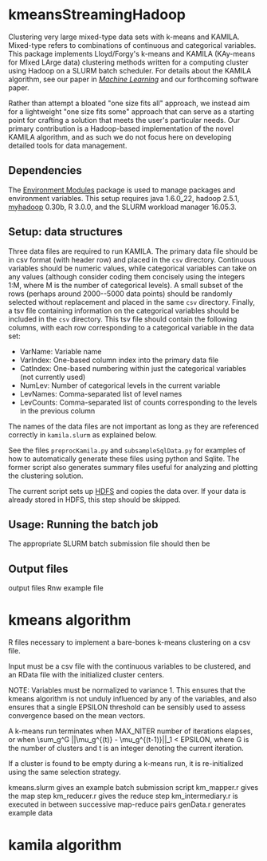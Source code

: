 # kmeansStreamingHadoop

Clustering very large mixed-type data sets with k-means and KAMILA. Mixed-type refers to combinations of continuous and categorical variables. This package implements Lloyd/Forgy's k-means and KAMILA (KAy-means for MIxed LArge data) clustering methods written for a computing cluster using Hadoop on a SLURM batch scheduler. For details about the KAMILA algorithm, see our paper in [*Machine Learning*](http://link.springer.com/article/10.1007/s10994-016-5575-7) and our forthcoming software paper.

Rather than attempt a bloated "one size fits all" approach, we instead aim for a lightweight "one size fits some" approach that can serve as a starting point for crafting a solution that meets the user's particular needs.
Our primary contribution is a Hadoop-based implementation of the novel KAMILA algorithm, and as such we do not focus here on developing detailed tools for data management.

## Dependencies

The [Environment Modules](modules.sourceforge.net) package is used to manage packages and environment variables. This setup requires java 1.6.0\_22, hadoop 2.5.1, [myhadoop](https://github.com/glennklockwood/myhadoop) 0.30b, R 3.0.0, and the SLURM workload manager 16.05.3.

## Setup: data structures

Three data files are required to run KAMILA.
The primary data file should be in csv format (with header row) and placed in the `csv` directory.
Continuous variables should be numeric values, while categorical variables can take on any values (although consider coding them concisely using the integers 1:M, where M is the number of categorical levels).
A small subset of the rows (perhaps around 2000--5000 data points) should be randomly selected without replacement and placed in the same `csv` directory.
Finally, a tsv file containing information on the categorical variables should be included in the `csv` directory.
This tsv file should contain the following columns, with each row corresponding to a categorical variable in the data set:
 - VarName: Variable name
 - VarIndex: One-based column index into the primary data file
 - CatIndex: One-based numbering within just the categorical variables (not currently used)
 - NumLev: Number of categorical levels in the current variable
 - LevNames: Comma-separated list of level names
 - LevCounts: Comma-separated list of counts corresponding to the levels in the previous column

The names of the data files are not important as long as they are referenced correctly in `kamila.slurm` as explained below.

See the files `preprocKamila.py` and `subsampleSqlData.py` for examples of how to automatically generate these files using python and Sqlite.
The former script also generates summary files useful for analyzing and plotting the clustering solution.

The current script sets up [HDFS](https://hadoop.apache.org/docs/r2.5.2/hadoop-project-dist/hadoop-hdfs/HdfsUserGuide.html) and copies the data over.
If your data is already stored in HDFS, this step should be skipped.

## Usage: Running the batch job

The appropriate SLURM batch submission file should then be 

## Output files

output files
Rnw example file


# kmeans algorithm

R files necessary to implement a bare-bones k-means clustering on a csv file.

Input must be a csv file with the continuous variables to be clustered, and an RData file with the initialized cluster centers.

NOTE: Variables must be normalized to variance 1. This ensures that the kmeans algorithm is not unduly influenced by any of the variables, and also ensures that a single EPSILON threshold can be sensibly used to assess convergence based on the mean vectors.

A k-means run terminates when MAX\_NITER number of iterations elapses, or when \sum\_g^G ||\mu\_g^{(t)} - \mu\_g^{(t-1)}||\_1 < EPSILON, where G is the number of clusters and t is an integer denoting the current iteration.

If a cluster is found to be empty during a k-means run, it is re-initialized using the same selection strategy.

kmeans.slurm gives an example batch submission script
km\_mapper.r gives the map step
km\_reducer.r gives the reduce step
km\_intermediary.r is executed in between successive map-reduce pairs
genData.r generates example data

# kamila algorithm

